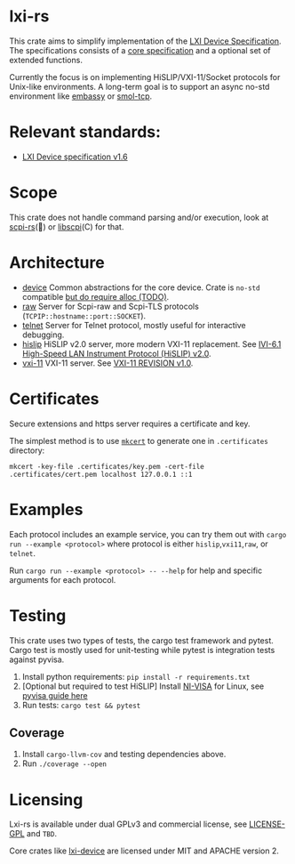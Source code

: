 # lxi-rs

This crate aims to simplify implementation of the [LXI Device Specification](https://www.lxistandard.org/Specifications/Specifications.aspx).
The specifications consists of a [core specification](https://www.lxistandard.org/members/Adopted%20Specifications/Latest%20Version%20of%20Standards_/LXI%20Version%201.6/LXI_Device_Specification_1.6_2022-06-09.pdf) and a optional set of extended functions.

Currently the focus is on implementing HiSLIP/VXI-11/Socket protocols for Unix-like environments. A long-term goal is to support an async no-std environment like [embassy](https://github.com/embassy-rs/embassy) or [smol-tcp]().


# Relevant standards:
* [LXI Device specification v1.6](https://www.lxistandard.org/members/Adopted%20Specifications/Latest%20Version%20of%20Standards_/LXI%20Version%201.6/LXI_Device_Specification_1.6_2022-06-09.pdf)

# Scope
This crate does not handle command parsing and/or execution, look at [scpi-rs](https://github.com/Atmelfan/scpi-rs)(:crab:) or [libscpi](https://github.com/j123b567/scpi-parser)(C) for that.

# Architecture
* [device](./device/) Common abstractions for the core device. Crate is `no-std` compatible [but do require alloc (TODO)](https://github.com/Atmelfan/lxi-rs/issues/3).
* [raw](./raw/) Server for Scpi-raw and Scpi-TLS protocols (`TCPIP::hostname::port::SOCKET`).
* [telnet](./telnet/) Server for Telnet protocol, mostly useful for interactive debugging.
* [hislip](./hislip/) HiSLIP v2.0 server, more modern VXI-11 replacement. See [IVI-6.1 High-Speed LAN Instrument Protocol (HiSLIP) v2.0](https://www.ivifoundation.org/specifications/).
* [vxi-11](./vxi11/) VXI-11 server. See [VXI-11 REVISION v1.0](https://www.vxibus.org/specifications.html).


# Certificates
Secure extensions and https server requires a certificate and key. 

The simplest method is to use [`mkcert`](https://github.com/FiloSottile/mkcert) to generate one in `.certificates` directory:

```mkcert -key-file .certificates/key.pem -cert-file .certificates/cert.pem localhost 127.0.0.1 ::1```

# Examples
Each protocol includes an example service, you can try them out with `cargo run --example <protocol>` where protocol is either `hislip`,`vxi11`,`raw`, or `telnet`. 

Run `cargo run --example <protocol> -- --help` for help and specific arguments for each protocol.

# Testing
This crate uses two types of tests, the cargo test framework and pytest. Cargo test is mostly used for unit-testing while pytest is integration tests against pyvisa.
 
1. Install python requirements: `pip install -r requirements.txt`
2. [Optional but required to test HiSLIP] Install [NI-VISA](https://www.ni.com/sv-se/support/downloads/drivers/download.ni-visa.html) for Linux, see [pyvisa guide here](https://pyvisa.readthedocs.io/en/latest/faq/getting_nivisa.html#faq-getting-nivisa) 
3. Run tests: `cargo test && pytest`

## Coverage
1. Install `cargo-llvm-cov` and testing dependencies above.
2. Run `./coverage --open`

# Licensing
Lxi-rs is available under dual GPLv3 and commercial license, see [LICENSE-GPL](./LICENSE-GPL) and `TBD`.

Core crates like [lxi-device](device) are licensed under MIT and APACHE version 2.
